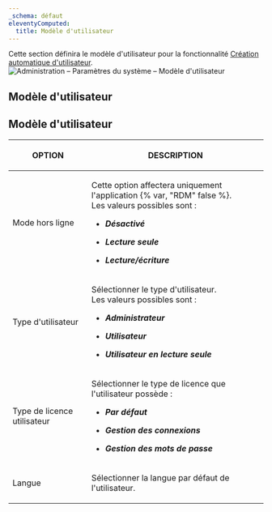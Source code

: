 ```yaml
---
_schema: défaut
eleventyComputed:
  title: Modèle d'utilisateur
---
```

Cette section définira le modèle d'utilisateur pour la fonctionnalité [Création automatique d'utilisateur](/server/web-interface/administration/configuration/server-settings/general/authentication/domain/). ![Administration – Paramètres du système – Modèle d'utilisateur](https://cdnweb.devolutions.net/docs/DVLS6081_2024_2.png)

## Modèle d'utilisateur

## **Modèle d'utilisateur**

<table><thead><tr><th><p><strong>OPTION</strong></p></th><th><p><strong>DESCRIPTION</strong></p></th></tr></thead><tbody><tr><td><p>Mode hors ligne</p></td><td><p>Cette option affectera uniquement l'application {% var, "RDM" false %}.<br />Les valeurs possibles sont :</p><ul><li><p><em><strong>Désactivé</strong></em></p></li><li><p><em><strong>Lecture seule</strong></em></p></li><li><p><em><strong>Lecture/écriture</strong></em></p></li></ul></td></tr><tr><td><p>Type d'utilisateur</p></td><td><p>Sélectionner le type d'utilisateur.<br />Les valeurs possibles sont :</p><ul><li><p><em><strong>Administrateur</strong></em></p></li><li><p><em><strong>Utilisateur</strong></em></p></li><li><p><em><strong>Utilisateur en lecture seule</strong></em></p></li></ul></td></tr><tr><td><p>Type de licence utilisateur</p></td><td><p>Sélectionner le type de licence que l'utilisateur possède :</p><ul><li><p><em><strong>Par défaut</strong></em></p></li><li><p><em><strong>Gestion des connexions</strong></em></p></li><li><p><em><strong>Gestion des mots de passe</strong></em></p></li></ul></td></tr><tr><td><p>Langue</p></td><td><p>Sélectionner la langue par défaut de l'utilisateur.</p></td></tr></tbody></table>

&nbsp;
